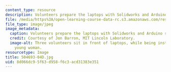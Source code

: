 ```yaml
---
content_type: resource
description: Volunteers prepare the laptops with Solidworks and Arduino software.
file: /media/https%3A/open-learning-course-data-rc.s3.amazonaws.com/res-2-005-girls-who-build-make-your-own-wearables-workshop-spring-2015/8d066dc95f63d958f6c3acd31383e351_504693-04D.jpg
file_type: image/jpeg
image_metadata:
  caption: Volunteers prepare the laptops with Solidworks and Arduino software.
  credit: Courtesy of Jon Barron, MIT Lincoln Laboratory.
  image-alt: Three volunteers sit in front of laptops, while being instructed by a
    young woman.
resourcetype: Image
title: 504693-04D.jpg
uid: 8d066dc9-5f63-d958-f6c3-acd31383e351
---
```

